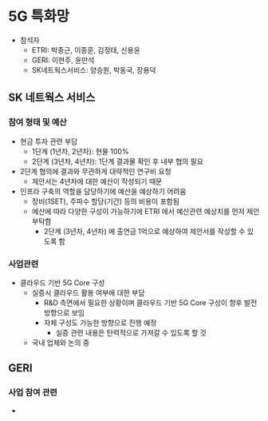 # 5G 특화망
- 참석자
  - ETRI: 박종근, 이종훈, 김정태, 신용윤
  - GERI: 이현주, 윤만석
  - SK네트웍스서비스: 양승원, 박동국, 장용덕

## SK 네트웍스 서비스
### 참여 형태 및 예산
- 현금 투자 관련 부담
  - 1단계 (1년차, 2년차): 현물 100%
  - 2단계 (3년차, 4년차): 1단계 결과물 확인 후 내부 협의 필요
- 2단계 협의에 결과와 무관하게 대략적인 연구비 요청
  - 제안서는 4년차에 대한 예산이 작성되기 때문
- 인프라 구축의 역할을 담당하기에 예산을 예상하기 어려움
  - 장비(1SET), 주파수 할당(기간) 등의 비용이 포함됨
  - 예산에 따라 다양한 구성이 가능하기에 ETRI 에서 예산관련 예상치를 먼저 제안 부탁함
    - 2단계 (3년차, 4년차) 에 출연금 1억으로 예상하여 제안서를 작성할 수 있도록 함
### 사업관련
- 클라우드 기반 5G Core 구성
  - 실증시 클라우드 활용 여부에 대한 부담
    - R&D 측면에서 필요한 상황이며 클라우드 기반 5G Core 구성이 향후 발전 방향으로 보임
    - 자체 구성도 가능한 방향으로 진행 예정
      - 실증 관련 내용은 탄력적으로 가져갈 수 있도록 할 것
  - 국내 업체와 논의 중

## GERI
### 사업 참여 관련
- 